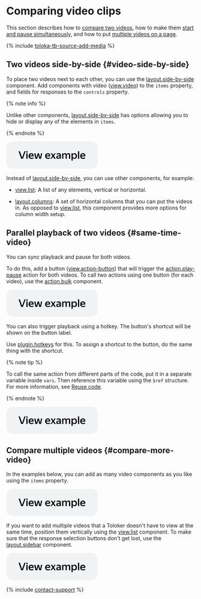 # Comparing video clips

This section describes how to [compare two videos](#video-side-by-side), how to make them [start and pause simultaneously](#same-time-video), and how to put [multiple videos on a page](#compare-more-video).

{% include [toloka-tb-source-add-media](../_includes/toloka-tb-source/id-toloka-tb-source/add-media.md) %}

## Two videos side-by-side {#video-side-by-side}

To place two videos next to each other, you can use the [layout.side-by-side](../reference/layout.side-by-side.md) component. Add components with video ([view.video](../reference/view.video.md)) to the `items` property, and fields for responses to the `controls` property.

{% note info %}

Unlike other components, [layout.side-by-side](../reference/layout.side-by-side.md) has options allowing you to hide or display any of the elements in `items`.

{% endnote %}

[![image](../_images/buttons/view-example.svg)](https://ya.cc/t/pu9bV4003ttCMs)

Instead of [layout.side-by-side](../reference/layout.side-by-side.md), you can use other components, for example:

- [view.list](../reference/view.list.md): A list of any elements, vertical or horizontal.

- [layout.columns](../reference/layout.columns.md): A set of horizontal columns that you can put the videos in. As opposed to [view.list](../reference/view.list.md), this component provides more options for column width setup.

## Parallel playback of two videos {#same-time-video}

You can sync playback and pause for both videos.

To do this, add a button ([view.action-button](../reference/view.action-button.md)) that will trigger the [action.play-pause](../reference/action.play-pause.md) action for both videos. To call two actions using one button (for each video), use the [action.bulk](../reference/action.bulk.md) component.

[![image](../_images/buttons/view-example.svg)](https://ya.cc/t/-9UsIJDN3ttCPr)

You can also trigger playback using a hotkey. The button's shortcut will be shown on the button label.

Use [plugin.hotkeys](../reference/plugin.hotkeys.md) for this. To assign a shortcut to the button, do the same thing with the shortcut.

{% note tip %}

To call the same action from different parts of the code, put it in a separate variable inside `vars`. Then reference this variable using the `$ref` structure. For more information, see [Reuse code](../best-practices/reuse.md).

{% endnote %}

[![image](../_images/buttons/view-example.svg)](https://ya.cc/t/YErQ-Pd93ttCRm)

## Compare multiple videos {#compare-more-video}

In the examples below, you can add as many video components as you like using the `items` property.

[![image](../_images/buttons/view-example.svg)](https://ya.cc/t/ROoWiLNY3ttCSc)

If you want to add multiple videos that a Toloker doesn't have to view at the same time, position them vertically using the [view.list](../reference/view.list.md) component. To make sure that the response selection buttons don't get lost, use the [layout.sidebar](../reference/layout.sidebar.md) component.

[![image](../_images/buttons/view-example.svg)](https://ya.cc/t/ycaNgDNe3ttCUM)

{% include [contact-support](../_includes/contact-support.md) %}